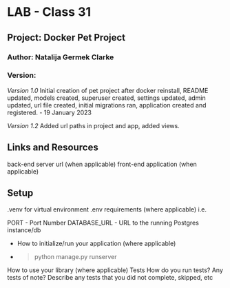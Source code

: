 # LAB - Class 31

## Project: Docker Pet Project

###  Author: Natalija Germek Clarke

###  Version:

*Version 1.0* Initial creation of pet project after docker reinstall, README updated, models created, superuser created,
settings updated, admin updated, url file created, initial migrations ran, application created and registered. -
19 January 2023

*Version 1.2* Added url paths in project and app, added views. 

## Links and Resources

back-end server url (when applicable)
front-end application (when applicable)

## Setup

.venv for virtual environment
.env requirements (where applicable)
i.e.

PORT - Port Number
DATABASE_URL - URL to the running Postgres instance/db

- How to initialize/run your application (where applicable) 
- > python manage.py runserver

How to use your library (where applicable)
Tests
How do you run tests?
Any tests of note?
Describe any tests that you did not complete, skipped, etc

